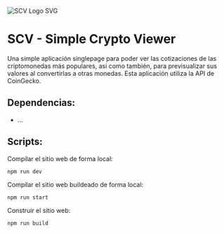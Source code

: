 ![SCV Logo SVG](https://i.imgur.com/r7FhvI6.png)

# SCV - Simple Crypto Viewer

Una simple aplicación singlepage para poder ver las cotizaciones de las criptomonedas más populares, asi como también, para previsualizar sus valores al convertirlas a otras monedas.
Esta aplicación utiliza la API de CoinGecko.

## Dependencias:

- ...

## Scripts:

Compilar el sitio web de forma local:

```
npm run dev
```

Compilar el sitio web buildeado de forma local:

```
npm run start
```

Construir el sitio web:

```
npm run build
```
